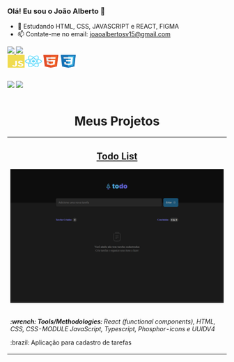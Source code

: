 ### Olá! Eu sou o João Alberto 👋

- 🌱 Estudando HTML, CSS, JAVASCRIPT e REACT, FIGMA
- 📫 Contate-me no email: joaoalbertosv15@gmail.com

<div align="left">
  <a href="https://github.com/JoaoAlberto20">
  <img  height="180em" src="https://github-readme-stats.vercel.app/api?username=JoaoAlberto20&show_icons=true&theme=dracula&include_all_commits=true&count_private=true"/>
  <img height="180em" src="https://github-readme-stats.vercel.app/api/top-langs/?username=JoaoAlberto20&layout=compact&langs_count=7&theme=dracula"/>
</div>
  
    
<div style="display: flex"><br>
  <img align="center" alt="João-Js" height="30" width="40" src="https://raw.githubusercontent.com/devicons/devicon/master/icons/javascript/javascript-plain.svg">
  <img align="center" alt="João-React" height="30" width="40" src="https://raw.githubusercontent.com/devicons/devicon/master/icons/react/react-original.svg">
  <img align="center" alt="João-HTML" height="30" width="40" src="https://raw.githubusercontent.com/devicons/devicon/master/icons/html5/html5-original.svg">
  <img align="center" alt="João-CSS" height="30" width="40" src="https://raw.githubusercontent.com/devicons/devicon/master/icons/css3/css3-original.svg">
</div>
 
 ##
  
<div>
<a href = "joaoalbertosv15@gmail.com"><img src="https://img.shields.io/badge/-Gmail-%23333?style=for-the-badge&logo=gmail&logoColor=white" target="_blank"></a>
  <a href="https://www.linkedin.com/in/joão-alberto-no-da-silva" target="_blank"><img src="https://img.shields.io/badge/-LinkedIn-%230077B5?style=for-the-badge&logo=linkedin&logoColor=white" target="_blank"></a>
</div>

<br />


<h1 align="center">Meus Projetos</h1>

<table>
  <tr>
    <td valign="top" width="50%">
      <h2 align="center"><a href="https://https://github.com/JoaoAlberto20/todoList">Todo List</a></h2>
      <a href="https://todo-list-prv6j0wte-joaoalberto20.vercel.app/"><img width="100%" src="./assets/TodoList.png" alt="Project-preview" /></a>
      <br>
      <br>
      <p>
        <em>
          <strong>
          :wrench: Tools/Methodologies:
          </strong> 
          React (functional components), HTML, CSS, CSS-MODULE JavaScript, Typescript, Phosphor-icons e UUIDV4
        </em>
      </p>
      <p>:brazil: Aplicação para cadastro de tarefas</p>
    </td>
  </tr>
</table>
<br>
